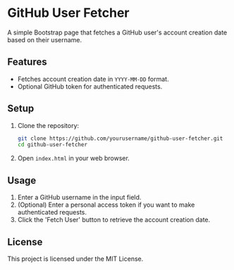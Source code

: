 # GitHub User Fetcher

A simple Bootstrap page that fetches a GitHub user's account creation date based on their username.

## Features
- Fetches account creation date in `YYYY-MM-DD` format.
- Optional GitHub token for authenticated requests.

## Setup
1. Clone the repository:
   ```bash
   git clone https://github.com/yourusername/github-user-fetcher.git
   cd github-user-fetcher
   ```
2. Open `index.html` in your web browser.

## Usage
1. Enter a GitHub username in the input field.
2. (Optional) Enter a personal access token if you want to make authenticated requests.
3. Click the 'Fetch User' button to retrieve the account creation date.

## License
This project is licensed under the MIT License.